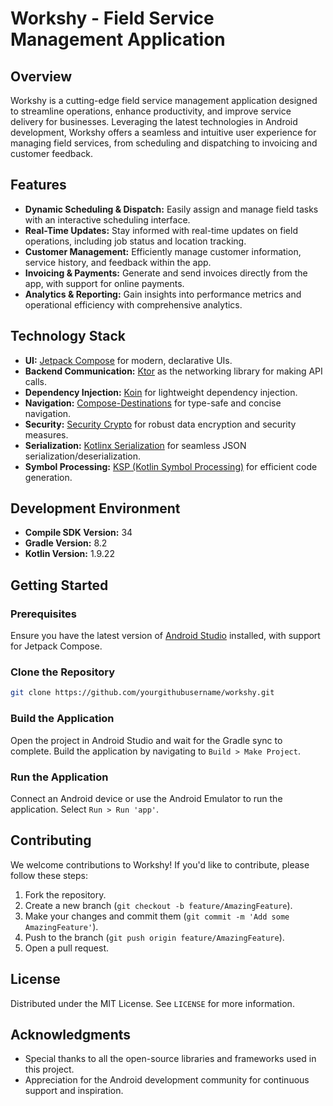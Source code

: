 # Workshy - Field Service Management Application

## Overview

Workshy is a cutting-edge field service management application designed to streamline operations,
enhance productivity, and improve service delivery for businesses. Leveraging the latest
technologies in Android development, Workshy offers a seamless and intuitive user experience for
managing field services, from scheduling and dispatching to invoicing and customer feedback.

## Features

- **Dynamic Scheduling & Dispatch:** Easily assign and manage field tasks with an interactive
  scheduling interface.
- **Real-Time Updates:** Stay informed with real-time updates on field operations, including job
  status and location tracking.
- **Customer Management:** Efficiently manage customer information, service history, and feedback
  within the app.
- **Invoicing & Payments:** Generate and send invoices directly from the app, with support for
  online payments.
- **Analytics & Reporting:** Gain insights into performance metrics and operational efficiency with
  comprehensive analytics.

## Technology Stack

- **UI:** [Jetpack Compose](https://developer.android.com/jetpack/compose) for modern, declarative
  UIs.
- **Backend Communication:** [Ktor](https://ktor.io/) as the networking library for making API
  calls.
- **Dependency Injection:** [Koin](https://insert-koin.io/) for lightweight dependency injection.
- **Navigation:** [Compose-Destinations](https://github.com/raamcosta/compose-destinations) for
  type-safe and concise navigation.
- **Security:** [Security Crypto](https://developer.android.com/topic/security/data) for robust data
  encryption and security measures.
- **Serialization:** [Kotlinx Serialization](https://github.com/Kotlin/kotlinx.serialization) for
  seamless JSON serialization/deserialization.
- **Symbol Processing:** [KSP (Kotlin Symbol Processing)](https://kotlinlang.org/docs/ksp-overview.html) for efficient
  code generation.

## Development Environment

- **Compile SDK Version:** 34
- **Gradle Version:** 8.2
- **Kotlin Version:** 1.9.22

## Getting Started

### Prerequisites

Ensure you have the latest version of [Android Studio](https://developer.android.com/studio)
installed, with support for Jetpack Compose.

### Clone the Repository

```bash
git clone https://github.com/yourgithubusername/workshy.git
```

### Build the Application

Open the project in Android Studio and wait for the Gradle sync to complete. Build the application
by navigating to `Build > Make Project`.

### Run the Application

Connect an Android device or use the Android Emulator to run the application.
Select `Run > Run 'app'`.

## Contributing

We welcome contributions to Workshy! If you'd like to contribute, please follow these steps:

1. Fork the repository.
2. Create a new branch (`git checkout -b feature/AmazingFeature`).
3. Make your changes and commit them (`git commit -m 'Add some AmazingFeature'`).
4. Push to the branch (`git push origin feature/AmazingFeature`).
5. Open a pull request.

## License

Distributed under the MIT License. See `LICENSE` for more information.

## Acknowledgments

- Special thanks to all the open-source libraries and frameworks used in this project.
- Appreciation for the Android development community for continuous support and inspiration.
